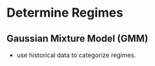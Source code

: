 # Determine Regimes
## Gaussian Mixture Model (GMM)
- use historical data to categorize regimes.
#### 
